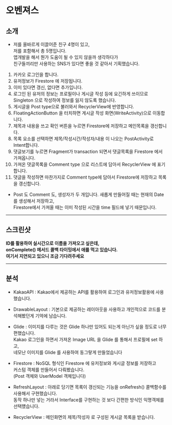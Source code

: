 # 오벤져스   

## 소개

- 저를 올바르게 이끌어준 친구 4명이 있고,   
저를 포함해서 총 5명입니다.   
앱개발을 해서 뭔가 도움이 될 수 있지 않을까 생각하다가   
친구들끼리만 사용하는 SNS가 있다면 좋을 것 같아서 기획했습니다.

1. 카카오 로그인을 합니다.
3. 유저정보가 Firestore 에 저장됩니다.
4. 이미 있다면 갱신, 없다면 추가입니다.
5. 로그인 된 유저의 정보는 프로필이나 게시글 작성 등에 요긴하게 쓰이므로   
Singleton 으로 작성하여 정보를 잃지 않도록 했습니다.
6. 게시글을 Post type으로 불러와서 RecyclerView에 반영합니다.
7. FloatingActionButton 을 터치하면 게시글 작성 화면(WriteActivity)으로 이동합니다.
8. 제목과 내용을 쓰고 확인 버튼을 누르면 Firestore에 저장하고 메인목록을 갱신합니다.
9. 목록 요소를 선택하면 제목/작성시간/작성자/내용 이 나오는 PostActivity로 Intent합니다.
10. 댓글보기를 누르면 Fragment가 transaction 되면서 댓글목록을 Firestore 에서 가져옵니다.
11. 가져온 댓글목록을 Comment type 으로 리스트에 담아서 RecyclerView 에 표기합니다.
12. 댓글을 작성하면 마찬가지로 Comment type에 담아서 Firestore에 저장하고 목록을 갱신합니다.
* Post 도 Comment 도, 생성자가 두 개입니다. 새롭게 만들어질 때는 현재의 Date 를 생성해서 저장하고,   
Firestore에서 가져올 때는 이미 작성된 시간을 time 필드에 넣기 때문입니다.


***


## 스크린샷

**ID를 활용하여 실시간으로 이름을 가져오고 싶은데,   
onComplete() 메서드 콜백 타이밍에서 애를 먹고 있습니다.   
여기서 지연되고 있으니 조금 기다려주세요**   

<!--

![종료]()
<img src="" width="100px" height="" title="px(픽셀) 크기 설정" alt="RubberDuck"></img>

로그인, 프로필, 메인 리스트, 글쓰기 화면, 게시글 확인, 댓글작성, 댓글확인, 파이어스토어 캡쳐
-->



***

## 분석

- KakaoAPI : Kakao에서 제공하는 API를 활용하여 로그인과 유저정보활용에 사용했습니다.

- DrawableLayout : 기본으로 제공하는 레이아웃을 사용하고 개인적으로 코드를 분석해봤던게 기억에 남습니다.

- Glide : 이미지를 다루는 것은 Glide 하나만 있어도 되는게 아닌가 싶을 정도로 너무 편했습니다.   
Kakao 로그인을 하면서 가져온 Image URL 을 Glide 를 통해서 프로필에 set 하고,   
네모난 이미지를 Glide 를 사용하여 동그랗게 만들었습니다   

- Firestore : NoSQL 형식인 Firestore 에 유저정보와 게시글 정보를 저장하고   
커스텀 객체를 만들어서 다뤄봤습니다.   
(Post 객체와 UserModel 객체입니다)   

- RefreshLayout : 아래로 당기면 목록이 갱신되는 기능을 onRefresh() 콜백함수를 사용해서 구현했습니다.   
동작 하나만 넣는 거라서 Interface를 구현하는 것 보다 간편한 방식인 익명객체를 선택헀습니다.   

- RecyclerView : 메인화면의 제목/작성자 로 구성된 게시글 목록을 받습니다.
